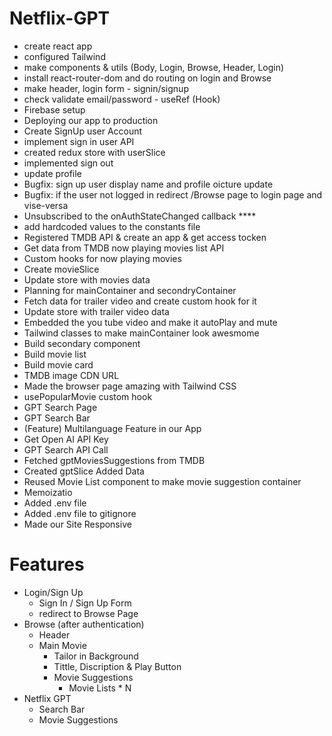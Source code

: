 # Netflix-GPT

- create react app
- configured Tailwind
- make components & utils (Body, Login, Browse, Header, Login)
- install react-router-dom and do routing on login and Browse
- make header, login form - signin/signup
- check validate email/password - useRef (Hook)
- Firebase setup
- Deploying our app to production
- Create SignUp user Account
- implement sign in user API
- created redux store with userSlice
- implemented sign out
- update profile
- Bugfix: sign up user display name and profile oicture update
- Bugfix: if the user not logged in redirect /Browse page to login page and vise-versa
- Unsubscribed to the onAuthStateChanged callback ****
- add hardcoded values to the constants file
- Registered TMDB API & create an app & get access tocken
- Get data from TMDB now playing movies list API
- Custom hooks for now playing movies
- Create movieSlice
- Update store with movies data
- Planning for mainContainer and secondryContainer
- Fetch data for trailer video and create custom hook for it
- Update store with trailer video data
- Embedded the you tube video and make it autoPlay and mute
- Tailwind classes to make mainContainer look awesmome
- Build secondary component
- Build movie list
- Build movie card
- TMDB image CDN URL
- Made the browser page amazing with Tailwind CSS
- usePopularMovie custom hook
- GPT Search Page 
- GPT Search Bar
- (Feature) Multilanguage Feature in our App
- Get Open AI API Key
- GPT Search API Call
- Fetched gptMoviesSuggestions from TMDB
- Created gptSlice Added Data
- Reused Movie List component to make movie suggestion container
- Memoizatio
- Added .env file
- Added .env file to gitignore
- Made our Site Responsive
# Features

- Login/Sign Up
  - Sign In / Sign Up Form
  - redirect to Browse Page
- Browse (after authentication)
  - Header
  - Main Movie
    - Tailor in Background
    - Tittle, Discription & Play Button
    - Movie Suggestions
      - Movie Lists \* N
- Netflix GPT
  - Search Bar
  - Movie Suggestions